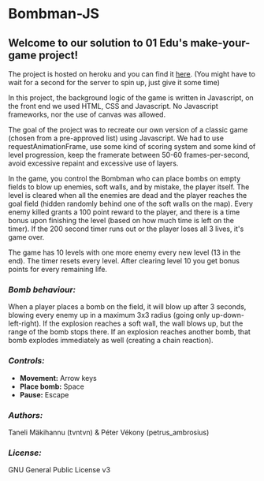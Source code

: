 # Bombman-JS

## Welcome to our solution to 01 Edu's make-your-game project!

The project is hosted on heroku and you can find it [here](https://bombman-js.herokuapp.com/). (You might have to wait for a second for the server to spin up, just give it some time)

In this project, the background logic of the game is written in Javascript, on the front end we used HTML, CSS and Javascript. No Javascript frameworks, nor the use of canvas was allowed.

The goal of the project was to recreate our own version of a classic game (chosen from a pre-approved list) using Javascript. We had to use requestAnimationFrame, use some kind of scoring system and some kind of level progression, keep the framerate between 50-60 frames-per-second, avoid excessive repaint and excessive use of layers.

In the game, you control the Bombman who can place bombs on empty fields to blow up enemies, soft walls, and by mistake, the player itself. The level is cleared when all the enemies are dead and the player reaches the goal field (hidden randomly behind one of the soft walls on the map). Every enemy killed grants a 100 point reward to the player, and there is a time bonus upon finishing the level (based on how much time is left on the timer). If the 200 second timer runs out or the player loses all 3 lives, it's game over.

The game has 10 levels with one more enemy every new level (13 in the end). The timer resets every level. After clearing level 10 you get bonus points for every remaining life.


### *Bomb behaviour:*

When a player places a bomb on the field, it will blow up after 3 seconds, blowing every enemy up in a maximum 3x3 radius (going only up-down-left-right). If the explosion reaches a soft wall, the wall blows up, but the range of the bomb stops there. If an explosion reaches another bomb, that bomb explodes immediately as well (creating a chain reaction).

### *Controls:*

- **Movement:** Arrow keys
- **Place bomb:** Space
- **Pause:** Escape

### *Authors:*

Taneli Mäkihannu (tvntvn) & Péter Vékony (petrus_ambrosius)

### *License:*

GNU General Public License v3
